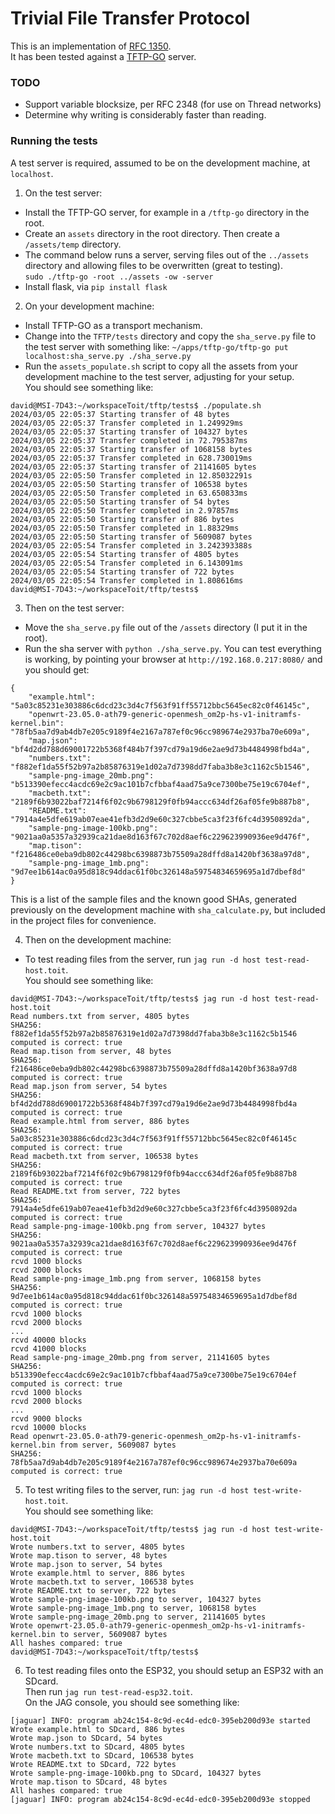 # Trivial File Transfer Protocol

This is an implementation of [RFC 1350](https://www.rfc-editor.org/rfc/rfc1350).  
It has been tested against a [TFTP-GO](https://github.com/lfkeitel/tftp-go) server.  

### TODO
- Support variable blocksize, per RFC 2348 (for use on Thread networks)
- Determine why writing is considerably faster than reading.

### Running the tests
A test server is required, assumed to be on the development machine, at `localhost`.  

1. On the test server:  
  - Install the TFTP-GO server, for example in a `/tftp-go` directory in the root.
  - Create an `assets` directory in the root directory.  Then create a `/assets/temp` directory.
  - The command below runs a server, serving files out of the `../assets` directory and allowing files to be overwritten (great to testing).  
    `sudo ./tftp-go -root ../assets -ow -server`
  - Install flask, via `pip install flask`

2. On your development machine:  
  - Install TFTP-GO as a transport mechanism.
  - Change into the `TFTP/tests` directory and copy the `sha_serve.py` file to the test server with something like:
    `~/apps/tftp-go/tftp-go put localhost:sha_serve.py ./sha_serve.py`
  - Run the `assets_populate.sh` script to copy all the assets from your development machine to the test server, adjusting for your setup.  
    You should see something like:  
```
david@MSI-7D43:~/workspaceToit/tftp/tests$ ./populate.sh
2024/03/05 22:05:37 Starting transfer of 48 bytes
2024/03/05 22:05:37 Transfer completed in 1.249929ms
2024/03/05 22:05:37 Starting transfer of 104327 bytes
2024/03/05 22:05:37 Transfer completed in 72.795387ms
2024/03/05 22:05:37 Starting transfer of 1068158 bytes
2024/03/05 22:05:37 Transfer completed in 628.730019ms
2024/03/05 22:05:37 Starting transfer of 21141605 bytes
2024/03/05 22:05:50 Transfer completed in 12.85032291s
2024/03/05 22:05:50 Starting transfer of 106538 bytes
2024/03/05 22:05:50 Transfer completed in 63.650833ms
2024/03/05 22:05:50 Starting transfer of 54 bytes
2024/03/05 22:05:50 Transfer completed in 2.97857ms
2024/03/05 22:05:50 Starting transfer of 886 bytes
2024/03/05 22:05:50 Transfer completed in 1.88329ms
2024/03/05 22:05:50 Starting transfer of 5609087 bytes
2024/03/05 22:05:54 Transfer completed in 3.242393388s
2024/03/05 22:05:54 Starting transfer of 4805 bytes
2024/03/05 22:05:54 Transfer completed in 6.143091ms
2024/03/05 22:05:54 Starting transfer of 722 bytes
2024/03/05 22:05:54 Transfer completed in 1.808616ms
david@MSI-7D43:~/workspaceToit/tftp/tests$ 
```    

3. Then on the test server:
  - Move the `sha_serve.py` file out of the `/assets` directory (I put it in the root).
  - Run the sha server with `python ./sha_serve.py`.  You can test everything is working, by pointing your browser at `http://192.168.0.217:8080/` and you should get:  
```
{
    "example.html": "5a03c85231e303886c6dcd23c3d4c7f563f91ff55712bbc5645ec82c0f46145c",
    "openwrt-23.05.0-ath79-generic-openmesh_om2p-hs-v1-initramfs-kernel.bin": "78fb5aa7d9ab4db7e205c9189f4e2167a787ef0c96cc989674e2937ba70e609a",
    "map.json": "bf4d2dd788d69001722b5368f484b7f397cd79a19d6e2ae9d73b4484998fbd4a",
    "numbers.txt": "f882ef1da55f52b97a2b85876319e1d02a7d7398dd7faba3b8e3c1162c5b1546",
    "sample-png-image_20mb.png": "b513390efecc4acdc69e2c9ac101b7cfbbaf4aad75a9ce7300be75e19c6704ef",
    "macbeth.txt": "2189f6b93022baf7214f6f02c9b6798129f0fb94accc634df26af05fe9b887b8",
    "README.txt": "7914a4e5dfe619ab07eae41efb3d2d9e60c327cbbe5ca3f23f6fc4d3950892da",
    "sample-png-image-100kb.png": "9021aa0a5357a32939ca21dae8d163f67c702d8aef6c229623990936ee9d476f",
    "map.tison": "f216486ce0eba9db802c44298bc6398873b75509a28dffd8a1420bf3638a97d8",
    "sample-png-image_1mb.png": "9d7ee1b614ac0a95d818c94ddac61f0bc326148a59754834659695a1d7dbef8d"
}
```
This is a list of the sample files and the known good SHAs, generated previously on the development machine with `sha_calculate.py`, but included in the project files for convenience.

4. Then on the development machine:
  - To test reading files from the server, run `jag run -d host test-read-host.toit`.  
You should see something like:  

```
david@MSI-7D43:~/workspaceToit/tftp/tests$ jag run -d host test-read-host.toit
Read numbers.txt from server, 4805 bytes
SHA256: f882ef1da55f52b97a2b85876319e1d02a7d7398dd7faba3b8e3c1162c5b1546 computed is correct: true
Read map.tison from server, 48 bytes
SHA256: f216486ce0eba9db802c44298bc6398873b75509a28dffd8a1420bf3638a97d8 computed is correct: true
Read map.json from server, 54 bytes
SHA256: bf4d2dd788d69001722b5368f484b7f397cd79a19d6e2ae9d73b4484998fbd4a computed is correct: true
Read example.html from server, 886 bytes
SHA256: 5a03c85231e303886c6dcd23c3d4c7f563f91ff55712bbc5645ec82c0f46145c computed is correct: true
Read macbeth.txt from server, 106538 bytes
SHA256: 2189f6b93022baf7214f6f02c9b6798129f0fb94accc634df26af05fe9b887b8 computed is correct: true
Read README.txt from server, 722 bytes
SHA256: 7914a4e5dfe619ab07eae41efb3d2d9e60c327cbbe5ca3f23f6fc4d3950892da computed is correct: true
Read sample-png-image-100kb.png from server, 104327 bytes
SHA256: 9021aa0a5357a32939ca21dae8d163f67c702d8aef6c229623990936ee9d476f computed is correct: true
rcvd 1000 blocks
rcvd 2000 blocks
Read sample-png-image_1mb.png from server, 1068158 bytes
SHA256: 9d7ee1b614ac0a95d818c94ddac61f0bc326148a59754834659695a1d7dbef8d computed is correct: true
rcvd 1000 blocks
rcvd 2000 blocks
...
rcvd 40000 blocks
rcvd 41000 blocks
Read sample-png-image_20mb.png from server, 21141605 bytes
SHA256: b513390efecc4acdc69e2c9ac101b7cfbbaf4aad75a9ce7300be75e19c6704ef computed is correct: true
rcvd 1000 blocks
rcvd 2000 blocks
...
rcvd 9000 blocks
rcvd 10000 blocks
Read openwrt-23.05.0-ath79-generic-openmesh_om2p-hs-v1-initramfs-kernel.bin from server, 5609087 bytes
SHA256: 78fb5aa7d9ab4db7e205c9189f4e2167a787ef0c96cc989674e2937ba70e609a computed is correct: true
```

5. To test writing files to the server, run: `jag run -d host test-write-host.toit`.  
You should see something like:  

```
david@MSI-7D43:~/workspaceToit/tftp/tests$ jag run -d host test-write-host.toit
Wrote numbers.txt to server, 4805 bytes
Wrote map.tison to server, 48 bytes
Wrote map.json to server, 54 bytes
Wrote example.html to server, 886 bytes
Wrote macbeth.txt to server, 106538 bytes
Wrote README.txt to server, 722 bytes
Wrote sample-png-image-100kb.png to server, 104327 bytes
Wrote sample-png-image_1mb.png to server, 1068158 bytes
Wrote sample-png-image_20mb.png to server, 21141605 bytes
Wrote openwrt-23.05.0-ath79-generic-openmesh_om2p-hs-v1-initramfs-kernel.bin to server, 5609087 bytes
All hashes compared: true
david@MSI-7D43:~/workspaceToit/tftp/tests$ 
```
6. To test reading files onto the ESP32, you should setup an ESP32 with an SDcard.  
Then run `jag run test-read-esp32.toit`.  
On the JAG console, you should see something like:  
```
[jaguar] INFO: program ab24c154-8c9d-ec4d-edc0-395eb200d93e started
Wrote example.html to SDcard, 886 bytes
Wrote map.json to SDcard, 54 bytes
Wrote numbers.txt to SDcard, 4805 bytes
Wrote macbeth.txt to SDcard, 106538 bytes
Wrote README.txt to SDcard, 722 bytes
Wrote sample-png-image-100kb.png to SDcard, 104327 bytes
Wrote map.tison to SDcard, 48 bytes
All hashes compared: true
[jaguar] INFO: program ab24c154-8c9d-ec4d-edc0-395eb200d93e stopped

```